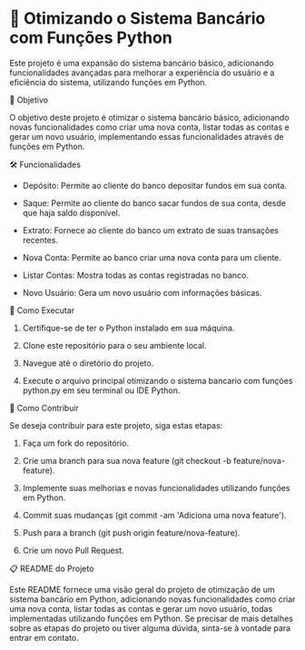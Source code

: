 # 🏦 Otimizando o Sistema Bancário com Funções Python 

Este projeto é uma expansão do sistema bancário básico, adicionando funcionalidades avançadas para melhorar a experiência do usuário e a eficiência do sistema, utilizando funções em Python.

🎯 Objetivo 

O objetivo deste projeto é otimizar o sistema bancário básico, adicionando novas funcionalidades como criar uma nova conta, listar todas as contas e gerar um novo usuário, implementando essas funcionalidades através de funções em Python.

🛠️ Funcionalidades 

- Depósito: Permite ao cliente do banco depositar fundos em sua conta.
 
- Saque: Permite ao cliente do banco sacar fundos de sua conta, desde que haja saldo disponível.

- Extrato: Fornece ao cliente do banco um extrato de suas transações recentes.

- Nova Conta: Permite ao banco criar uma nova conta para um cliente.

- Listar Contas: Mostra todas as contas registradas no banco.

- Novo Usuário: Gera um novo usuário com informações básicas.

📝 Como Executar 

1. Certifique-se de ter o Python instalado em sua máquina.

2. Clone este repositório para o seu ambiente local.

3. Navegue até o diretório do projeto.

4. Execute o arquivo principal otimizando o sistema bancario com funções python.py em seu terminal ou IDE Python.

🤝 Como Contribuir 

Se deseja contribuir para este projeto, siga estas etapas:

1. Faça um fork do repositório.

2. Crie uma branch para sua nova feature (git checkout -b feature/nova-feature).

3. Implemente suas melhorias e novas funcionalidades utilizando funções em Python.

4. Commit suas mudanças (git commit -am 'Adiciona uma nova feature').

5. Push para a branch (git push origin feature/nova-feature).

6. Crie um novo Pull Request.

📋 README do Projeto

Este README fornece uma visão geral do projeto de otimização de um sistema bancário em Python, adicionando novas funcionalidades como criar uma nova conta, listar todas as contas e gerar um novo usuário, todas implementadas utilizando funções em Python. Se precisar de mais detalhes sobre as etapas do projeto ou tiver alguma dúvida, sinta-se à vontade para entrar em contato.
